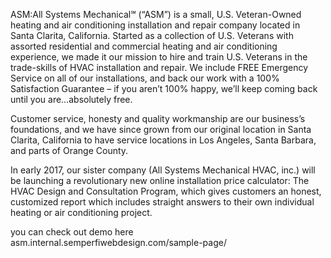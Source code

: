 ASM:All Systems Mechanical℠ (“ASM”) is a small, U.S. Veteran-Owned heating and air conditioning installation and repair company located in Santa Clarita, California.  Started as a collection of U.S. Veterans with assorted residential and commercial heating and air conditioning experience, we made it our mission to hire and train U.S. Veterans in the trade-skills of HVAC installation and repair.  We include FREE Emergency Service on all of our installations, and back our work with a 100% Satisfaction Guarantee – if you aren’t 100% happy, we’ll keep coming back until you are…absolutely free.

Customer service, honesty and quality workmanship are our business’s foundations, and we have since grown from our original location in Santa Clarita, California to have service locations in Los Angeles, Santa Barbara, and parts of Orange County.

In early 2017, our sister company (All Systems Mechanical HVAC, inc.) will be launching a revolutionary new online installation price calculator: The HVAC Design and Consultation Program, which gives customers an honest, customized report which includes straight answers to their own individual heating or air conditioning project.

you can check out demo here  asm.internal.semperfiwebdesign.com/sample-page/
